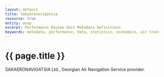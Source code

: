 ```yaml
---
layout: default
title: Sakaeronavigatsia
resource: true
entity: ansp
excerpt: Performance Review Unit MetaData Definitions.
keywords: metadata, performance, data, statistics, economics, air transport, flights, europe, cost efficiency
---
```

# {{ page.title }}

SAKAERONAVIGATSIA Ltd., Georgian Air Navigation Service provider.
